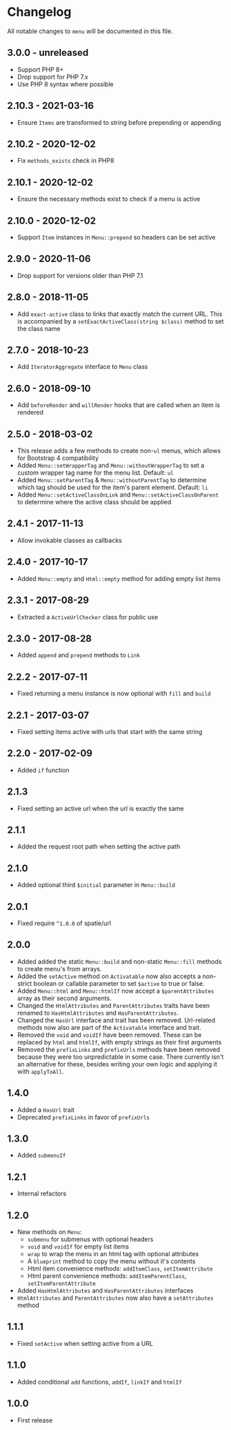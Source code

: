 # Changelog

All notable changes to `menu` will be documented in this file.

## 3.0.0 - unreleased

- Support PHP 8+
- Drop support for PHP 7.x
- Use PHP 8 syntax where possible

## 2.10.3 - 2021-03-16
- Ensure `Items` are transformed to string before prepending or appending

## 2.10.2 - 2020-12-02
- Fix `methods_exists` check in PHP8

## 2.10.1 - 2020-12-02
- Ensure the necessary methods exist to check if a menu is active

## 2.10.0 - 2020-12-02
- Support `Item` instances in `Menu::prepend` so headers can be set active

## 2.9.0 - 2020-11-06
- Drop support for versions older than PHP 7.1

## 2.8.0 - 2018-11-05
- Add `exact-active` class to links that exactly match the current URL. This is accompanied by a `setExactActiveClass(string $class)` method to set the class name

## 2.7.0 - 2018-10-23
- Add `IteratorAggregate` interface to `Menu` class

## 2.6.0 - 2018-09-10
- Add `beforeRender` and `willRender` hooks that are called when an item is rendered

## 2.5.0 - 2018-03-02
- This release adds a few methods to create non-`ul` menus, which allows for Bootstrap 4 compatibility
- Added `Menu::setWrapperTag` and `Menu::withoutWrapperTag` to set a custom wrapper tag name for the menu list. Default: `ul`
- Added `Menu::setParentTag` & `Menu::withoutParentTag` to determine which tag should be used for the item's parent element. Default: `li`
- Added `Menu::setActiveClassOnLink` and `Menu::setActiveClassOnParent` to determine where the active class should be applied

## 2.4.1 - 2017-11-13
- Allow invokable classes as callbacks

## 2.4.0 - 2017-10-17
- Added `Menu::empty` and `Html::empty` method for adding empty list items

## 2.3.1 - 2017-08-29
- Extracted a `ActiveUrlChecker` class for public use

## 2.3.0 - 2017-08-28
- Added `append` and `prepend` methods to `Link`

## 2.2.2 - 2017-07-11
- Fixed returning a menu instance is now optional with `fill` and `build`

## 2.2.1 - 2017-03-07
- Fixed setting items active with urls that start with the same string

## 2.2.0 - 2017-02-09
- Added `if` function

## 2.1.3
- Fixed setting an active url when the url is exactly the same

## 2.1.1
- Added the request root path when setting the active path

## 2.1.0
- Added optional third `$initial` parameter in `Menu::build`

## 2.0.1
- Fixed require `^1.0.0` of spatie/url

## 2.0.0
- Added added the static `Menu::build` and non-static `Menu::fill` methods to create menu's from arrays.
- Added the `setActive` method on `Activatable` now also accepts a non-strict boolean or callable parameter to set `$active` to true or false.
- Added `Menu::html` and `Menu::htmlIf` now accept a `$parentAttributes` array as their second arguments.
- Changed the `HtmlAttributes` and `ParentAttributes` traits have been renamed to `HasHtmlAttributes` and `HasParentAttributes`.
- Changed the `HasUrl` interface and trait has been removed. Url-related methods now also are part of the `Activatable` interface and trait.
- Removed the `void` and `voidIf` have been removed. These can be replaced by `html` and `htmlIf`, with empty strings as their first arguments
- Removed the `prefixLinks` and `prefixUrls` methods have been removed because they were too unpredictable in some case. There currently isn't an alternative for these, besides writing your own logic and applying it with `applyToAll`.

## 1.4.0
- Added a `HasUrl` trait
- Deprecated `prefixLinks` in favor of `prefixUrls`

## 1.3.0
- Added `submenuIf`

## 1.2.1
- Internal refactors

## 1.2.0
- New methods on `Menu`:
    - `submenu` for submenus with optional headers
    - `void` and `voidIf` for empty list items
    - `wrap` to wrap the menu in an html tag with optional attributes
    - A `blueprint` method to copy the menu without it's contents
    - Html item convenience methods: `addItemClass`, `setItemAttribute`
    - Html parent convenience methods: `addItemParentClass`, `setItemParentAttribute`
- Added `HasHtmlAttributes` and `HasParentAttributes` interfaces
- `HtmlAttributes` and `ParentAttributes` now also have a `setAttributes` method

## 1.1.1
- Fixed `setActive` when setting active from a URL

## 1.1.0
- Added conditional `add` functions, `addIf`, `linkIf` and `htmlIf`

## 1.0.0
- First release
